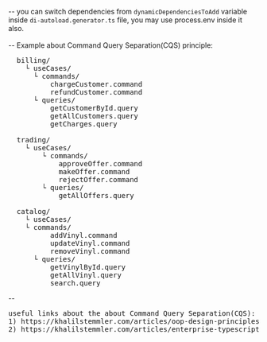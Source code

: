 -- you can switch dependencies from `dynamicDependenciesToAdd` variable inside `di-autoload.generator.ts` file, you may use process.env inside it also.
<br />
<br />
-- Example about Command Query Separation(CQS) principle:

<pre>
  billing/
    └ useCases/
      └ commands/
          chargeCustomer.command
          refundCustomer.command
      └ queries/ 
          getCustomerById.query
          getAllCustomers.query
          getCharges.query
        
  trading/
    └ useCases/
        └ commands/
            approveOffer.command
            makeOffer.command
            rejectOffer.command
        └ queries/
            getAllOffers.query
      
  catalog/
    └ useCases/
    └ commands/
          addVinyl.command
          updateVinyl.command
          removeVinyl.command
      └ queries/
          getVinylById.query
          getAllVinyl.query
          search.query
</pre>

--

<pre>
useful links about the about Command Query Separation(CQS):
1) https://khalilstemmler.com/articles/oop-design-principles/command-query-separation/
2) https://khalilstemmler.com/articles/enterprise-typescript-nodejs/application-layer-use-cases/
</pre>